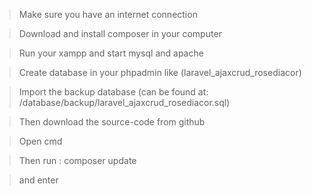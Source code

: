 > Make sure you have an internet connection 

> Download and install composer in your computer

> Run your xampp and start mysql and apache

> Create database in your phpadmin like (laravel_ajaxcrud_rosediacor)

> Import the backup database (can be found at: /database/backup/laravel_ajaxcrud_rosediacor.sql)

> Then download the source-code from github


> Open cmd

> Then run : composer update 

> and enter
